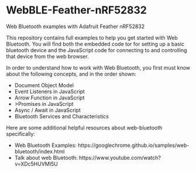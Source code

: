 # WebBLE-Feather-nRF52832
Web Bluetooth examples with Adafruit Feather nRF52832

This repository contains full examples to help you get started with Web Bluetooth. You will find both 
the embedded code tor for setting up a basic bluetooth device and the JavaScript code for connecting to and controlling
that device from the web browser.

In order to understand how to work with Web Bluetooth, you first must know about the following concepts, and in the order shown:
<ul>
  <li>Document Object Model</li>
  <li>Event Listeners in JavaScript</li>
  <li>Arrow Function in JavaScript</li>
  <li>>Promises in JavaScript</li>
  <li>Async / Await in JavaScript</li>
  <li>Bluetooth Services and Characteristics</li>
</ul>

Here are some additional helpful resources about web-bluetooth specifically:
<ul>
  <li>Web Bluetooth Examples: https://googlechrome.github.io/samples/web-bluetooth/index.html</li>
  <li>Talk about web Bluetooth: https://www.youtube.com/watch?v=XDc5HUVMI5U</li>
</ul>
